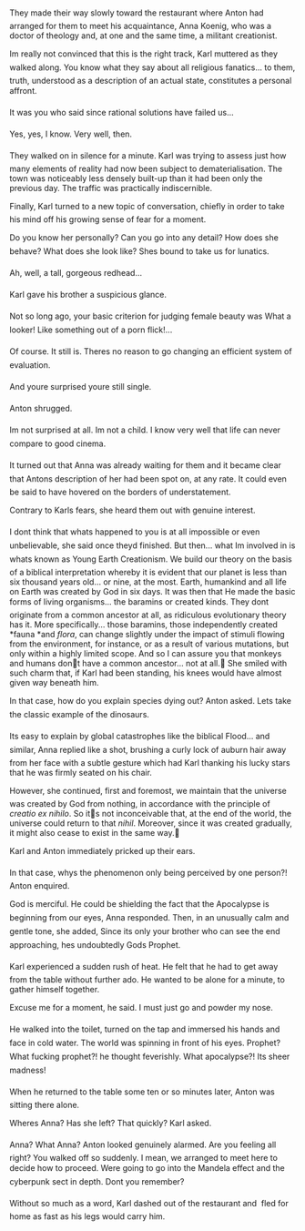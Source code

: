 They made their way slowly toward the restaurant where Anton had arranged for them to meet his acquaintance, Anna Koenig, who was a doctor of theology and, at one and the same time, a militant creationist.

Im really not convinced that this is the right track, Karl muttered as they walked along. You know what they say about all religious fanatics... to them, truth, understood as a description of an actual state, constitutes a personal affront.

It was you who said since rational solutions have failed us...

Yes, yes, I know. Very well, then.

They walked on in silence for a minute. Karl was trying to assess just how many elements of reality had now been subject to dematerialisation. The town was noticeably less densely built-up than it had been only the previous day. The traffic was practically indiscernible.

Finally, Karl turned to a new topic of conversation, chiefly in order to take his mind off his growing sense of fear for a moment.

Do you know her personally? Can you go into any detail? How does she behave? What does she look like? Shes bound to take us for lunatics.

Ah, well, a tall, gorgeous redhead...

Karl gave his brother a suspicious glance.

Not so long ago, your basic criterion for judging female beauty was What a looker! Like something out of a porn flick!...

Of course. It still is. Theres no reason to go changing an efficient system of evaluation.

And youre surprised youre still single.

Anton shrugged.

Im not surprised at all. Im not a child. I know very well that life can never compare to good cinema.

It turned out that Anna was already waiting for them and it became clear that Antons description of her had been spot on, at any rate. It could even be said to have hovered on the borders of understatement.

Contrary to Karls fears, she heard them out with genuine interest.

I dont think that whats happened to you is at all impossible or even unbelievable, she said once theyd finished. But then... what Im involved in is whats known as Young Earth Creationism. We build our theory on the basis of a biblical interpretation whereby it is evident that our planet is less than six thousand years old... or nine, at the most. Earth, humankind and all life on Earth was created by God in six days. It was then that He made the basic forms of living organisms... the baramins or created kinds. They dont originate from a common ancestor at all, as ridiculous evolutionary theory has it. More specifically... those baramins, those independently created *fauna *and *flora*, can change slightly under the impact of stimuli flowing from the environment, for instance, or as a result of various mutations, but only within a highly limited scope. And so I can assure you that monkeys and humans dont have a common ancestor... not at all. She smiled with such charm that, if Karl had been standing, his knees would have almost given way beneath him.

In that case, how do you explain species dying out? Anton asked. Lets take the classic example of the dinosaurs.

Its easy to explain by global catastrophes like the biblical Flood... and similar, Anna replied like a shot, brushing a curly lock of auburn hair away from her face with a subtle gesture which had Karl thanking his lucky stars that he was firmly seated on his chair.

However, she continued, first and foremost, we maintain that the universe was created by God from nothing, in accordance with the principle of *creatio ex nihilo*. So its not inconceivable that, at the end of the world, the universe could return to that *nihil*. Moreover, since it was created gradually, it might also cease to exist in the same way.

Karl and Anton immediately pricked up their ears.

In that case, whys the phenomenon only being perceived by one person?! Anton enquired.

God is merciful. He could be shielding the fact that the Apocalypse is beginning from our eyes, Anna responded. Then, in an unusually calm and gentle tone, she added, Since its only your brother who can see the end approaching, hes undoubtedly Gods Prophet.

Karl experienced a sudden rush of heat. He felt that he had to get away from the table without further ado. He wanted to be alone for a minute, to gather himself together.

Excuse me for a moment, he said. I must just go and powder my nose.

He walked into the toilet, turned on the tap and immersed his hands and face in cold water. The world was spinning in front of his eyes. Prophet? What fucking prophet?! he thought feverishly. What apocalypse?! Its sheer madness!

When he returned to the table some ten or so minutes later, Anton was sitting there alone.

Wheres Anna? Has she left? That quickly? Karl asked.

Anna? What Anna? Anton looked genuinely alarmed. Are you feeling all right? You walked off so suddenly. I mean, we arranged to meet here to decide how to proceed. Were going to go into the Mandela effect and the cyberpunk sect in depth. Dont you remember?

Without so much as a word, Karl dashed out of the restaurant and  fled for home as fast as his legs would carry him. 